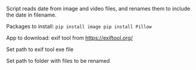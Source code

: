 Script reads date from image and video files, and renames them to include the date in filename.

Packages to install:
`pip install image
pip install Pillow`

App to download: exif tool from https://exiftool.org/

Set path to exif tool exe file

Set path to folder with files to be renamed
